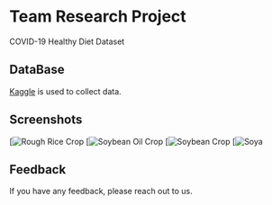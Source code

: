 # Team Research Project

COVID-19 Healthy Diet Dataset

## DataBase

[Kaggle](https://www.kaggle.com/datasets/kimjihoo/coronavirusdataset) is used to collect data.

## Screenshots


[![Rough Rice Crop](https://postimg.cc/K1pxmhwB](https://i.postimg.cc/kMQt2z7T/Whats-App-Image-2025-01-10-at-10-09-15-PM.jpg))
[![Soybean Oil Crop](https://i.postimg.cc/D0331CWV/temp-Imagerhl-Mrx.avif)
[![Soybean Crop](https://i.postimg.cc/Z5vkDtrk/temp-Imageoph-Kb8.avif)
[![Soya](https://i.postimg.cc/1zdDKqdM/Whats-App-Image-2025-01-10-at-10-09-26-PM.jpg)
## Feedback

If you have any feedback, please reach out to us.
